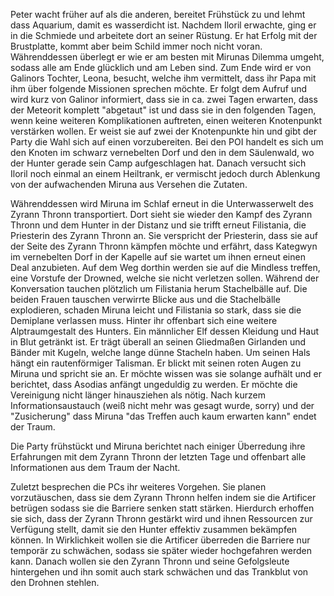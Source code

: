 Peter wacht früher auf als die anderen, bereitet Frühstück zu und lehmt dass Aquarium, damit es wasserdicht ist. 
Nachdem Iloril erwachte, ging er in die Schmiede und arbeitete dort an seiner Rüstung. Er hat Erfolg mit der Brustplatte, kommt aber beim Schild immer noch nicht voran. Währenddessen überlegt er wie er am besten mit Mirunas Dilemma umgeht, sodass alle am Ende glücklich und am Leben sind. Zum Ende wird er von Galinors Tochter, Leona, besucht, welche ihm vermittelt, dass ihr Papa mit ihm über folgende Missionen sprechen möchte.
Er folgt dem Aufruf und wird kurz von Galinor informiert, dass sie in ca. zwei Tagen erwarten, dass der Meteorit komplett "abgetaut" ist und dass sie in den folgenden Tagen, wenn keine weiteren Komplikationen auftreten, einen weiteren Knotenpunkt verstärken wollen. Er weist sie auf zwei der Knotenpunkte hin und gibt der Party die Wahl sich auf einen vorzubereiten. Bei den POI handelt es sich um den Knoten im schwarz vernebelten Dorf und den in dem Säulenwald, wo der Hunter gerade sein Camp aufgeschlagen hat.
Danach versucht sich Iloril noch einmal an einem Heiltrank, er vermischt jedoch durch Ablenkung von der aufwachenden Miruna aus Versehen die Zutaten.

Währenddessen wird Miruna im Schlaf erneut in die Unterwasserwelt des Zyrann Thronn transportiert. Dort sieht sie wieder den Kampf des Zyrann Thronn und dem Hunter in der Distanz und sie trifft erneut Filistania, die Priesterin des Zyrann Thronn an. 
Sie verspricht der Priesterin, dass sie auf der Seite des Zyrann Thronn kämpfen möchte und erfährt, dass Kategwyn im vernebelten Dorf in der Kapelle auf sie wartet um ihnen erneut einen Deal anzubieten. Auf dem Weg dorthin werden sie auf die Mindless treffen, eine Vorstufe der Drowned, welche sie nicht verletzen sollen.
Während der Konversation tauchen plötzlich um Filistania herum Stachelbälle auf. Die beiden Frauen tauschen verwirrte Blicke aus und die Stachelbälle explodieren, schaden Miruna leicht und Filistania so stark, dass sie die Demiplane verlassen muss.
Hinter ihr offenbart sich eine weitere Alptraumgestalt des Hunters. Ein männlicher Elf dessen Kleidung und Haut in Blut getränkt ist. Er trägt überall an seinen Gliedmaßen Girlanden und Bänder mit Kugeln, welche lange dünne Stacheln haben. Um seinen Hals hängt ein rautenförmiger Talisman. Er blickt mit seinen roten Augen zu Miruna und spricht sie an.
Er möchte wissen was sie solange aufhält und er berichtet, dass Asodias anfängt ungeduldig zu werden. Er möchte die Vereinigung nicht länger hinausziehen als nötig.
Nach kurzem Informationsaustauch (weiß nicht mehr was gesagt wurde, sorry) und der "Zusicherung" dass Miruna "das Treffen auch kaum erwarten kann" endet der Traum.

Die Party frühstückt und Miruna berichtet nach einiger Überredung ihre Erfahrungen mit dem Zyrann Thronn der letzten Tage und offenbart alle Informationen aus dem Traum der Nacht.

Zuletzt besprechen die PCs ihr weiteres Vorgehen. Sie planen vorzutäuschen, dass sie dem Zyrann Thronn helfen indem sie die Artificer betrügen sodass sie die Barriere senken statt stärken. Hierdurch erhoffen sie sich, dass der Zyrann Thronn gestärkt wird und ihnen Ressourcen zur Verfügung stellt, damit sie den Hunter effektiv zusammen bekämpfen können.
In Wirklichkeit wollen sie die Artificer überreden die Barriere nur temporär zu schwächen, sodass sie später wieder hochgefahren werden kann.
Danach wollen sie den Zyrann Thronn und seine Gefolgsleute hintergehen und ihn somit auch stark schwächen und das Trankblut von den Drohnen stehlen.